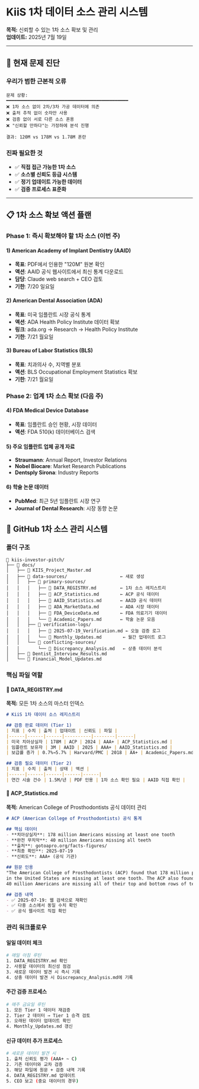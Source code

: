 # KiiS 1차 데이터 소스 관리 시스템
**목적:** 신뢰할 수 있는 1차 소스 확보 및 관리  
**업데이트:** 2025년 7월 19일

---

## 🚨 **현재 문제 진단**

### **우리가 범한 근본적 오류**
```
문제 상황:
━━━━━━━━━━━━━━━━━━━━━━━━━━━━━━━━━━━━━━━━━━━━━━
❌ 1차 소스 없이 2차/3차 가공 데이터에 의존
❌ 출처 추적 없이 숫자만 사용
❌ 검증 없이 서로 다른 소스 혼용
❌ "신뢰할 만하다"는 가정하에 분석 진행

결과: 120M vs 178M vs 1.78M 혼란
```

### **진짜 필요한 것**
- ✅ **직접 접근 가능한 1차 소스**
- ✅ **소스별 신뢰도 등급 시스템**
- ✅ **정기 업데이트 가능한 데이터**
- ✅ **검증 프로세스 표준화**

---

## 📋 **1차 소스 확보 액션 플랜**

### **Phase 1: 즉시 확보해야 할 1차 소스 (이번 주)**

#### **1) American Academy of Implant Dentistry (AAID)**
- **목표**: PDF에서 인용한 "120M" 원본 확인
- **액션**: AAID 공식 웹사이트에서 최신 통계 다운로드
- **담당**: Claude web search + CEO 검토
- **기한**: 7/20 일요일

#### **2) American Dental Association (ADA)**
- **목표**: 미국 임플란트 시장 공식 통계
- **액션**: ADA Health Policy Institute 데이터 확보
- **링크**: ada.org → Research → Health Policy Institute
- **기한**: 7/21 월요일

#### **3) Bureau of Labor Statistics (BLS)**
- **목표**: 치과의사 수, 지역별 분포
- **액션**: BLS Occupational Employment Statistics 확보
- **기한**: 7/21 월요일

### **Phase 2: 업계 1차 소스 확보 (다음 주)**

#### **4) FDA Medical Device Database**
- **목표**: 임플란트 승인 현황, 시장 데이터
- **액션**: FDA 510(k) 데이터베이스 검색

#### **5) 주요 임플란트 업체 공개 자료**
- **Straumann**: Annual Report, Investor Relations
- **Nobel Biocare**: Market Research Publications  
- **Dentsply Sirona**: Industry Reports

#### **6) 학술 논문 데이터**
- **PubMed**: 최근 5년 임플란트 시장 연구
- **Journal of Dental Research**: 시장 동향 논문

## 📁 **GitHub 1차 소스 관리 시스템**

### **폴더 구조**
```
📁 kiis-investor-pitch/
├── 📁 docs/
│   ├── 📄 KIIS_Project_Master.md
│   ├── 📁 data-sources/                    ← 새로 생성
│   │   ├── 📁 primary-sources/
│   │   │   ├── 📄 DATA_REGISTRY.md         ← 1차 소스 레지스트리
│   │   │   ├── 📄 ACP_Statistics.md        ← ACP 공식 데이터
│   │   │   ├── 📄 AAID_Statistics.md       ← AAID 공식 데이터  
│   │   │   ├── 📄 ADA_MarketData.md        ← ADA 시장 데이터
│   │   │   ├── 📄 FDA_DeviceData.md        ← FDA 의료기기 데이터
│   │   │   └── 📄 Academic_Papers.md       ← 학술 논문 모음
│   │   ├── 📁 verification-logs/
│   │   │   ├── 📄 2025-07-19_Verification.md ← 오늘 검증 로그
│   │   │   └── 📄 Monthly_Updates.md        ← 월간 업데이트 로그
│   │   └── 📁 conflicting-sources/
│   │       └── 📄 Discrepancy_Analysis.md   ← 상충 데이터 분석
│   ├── 📄 Dentist_Interview_Results.md
│   └── 📄 Financial_Model_Updates.md
```

### **핵심 파일 역할**

#### **📄 DATA_REGISTRY.md**
**목적:** 모든 1차 소스의 마스터 인덱스
```markdown
# KiiS 1차 데이터 소스 레지스트리

## 검증 완료 데이터 (Tier 1)
| 지표 | 수치 | 출처 | 업데이트 | 신뢰도 | 파일 |
|------|------|------|----------|--------|------|
| 미국 치아상실자 | 178M | ACP | 2024 | AAA+ | ACP_Statistics.md |
| 임플란트 보유자 | 3M | AAID | 2025 | AAA+ | AAID_Statistics.md |
| 보급률 증가 | 0.7%→5.7% | Harvard/PMC | 2018 | AA+ | Academic_Papers.md |

## 검증 필요 데이터 (Tier 2)
| 지표 | 수치 | 출처 | 상태 | 액션 |
|------|------|------|------|------|
| 연간 시술 건수 | 1.5M/년 | PDF 인용 | 1차 소스 확인 필요 | AAID 직접 확인 |
```

#### **📄 ACP_Statistics.md**
**목적:** American College of Prosthodontists 공식 데이터 관리
```markdown
# ACP (American College of Prosthodontists) 공식 통계

## 핵심 데이터
- **치아상실자**: 178 million Americans missing at least one tooth
- **완전 무치악**: 40 million Americans missing all teeth
- **출처**: gotoapro.org/facts-figures/
- **최종 확인**: 2025-07-19
- **신뢰도**: AAA+ (공식 기관)

## 원문 인용
"The American College of Prosthodontists (ACP) found that 178 million people 
in the United States are missing at least one tooth. The ACP also found that 
40 million Americans are missing all of their top and bottom rows of teeth."

## 검증 내역
- ✅ 2025-07-19: 웹 검색으로 재확인
- ✅ 다중 소스에서 동일 수치 확인
- ✅ 공식 웹사이트 직접 확인
```

### **관리 워크플로우**

#### **일일 데이터 체크**
```bash
# 매일 아침 루틴
1. DATA_REGISTRY.md 확인
2. 사용할 데이터의 최신성 점검
3. 새로운 데이터 발견 시 즉시 기록
4. 상충 데이터 발견 시 Discrepancy_Analysis.md에 기록
```

#### **주간 검증 프로세스**
```bash
# 매주 금요일 루틴
1. 모든 Tier 1 데이터 재검증
2. Tier 2 데이터 → Tier 1 승격 검토
3. 오래된 데이터 업데이트 확인
4. Monthly_Updates.md 갱신
```

#### **신규 데이터 추가 프로세스**
```bash
# 새로운 데이터 발견 시
1. 출처 신뢰도 평가 (AAA+ ~ C)
2. 기존 데이터와 교차 검증
3. 해당 파일에 원문 + 검증 내역 기록
4. DATA_REGISTRY.md 업데이트
5. CEO 보고 (중요 데이터의 경우)
```
